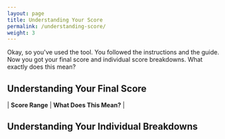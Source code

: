 ```yaml
---
layout: page
title: Understanding Your Score
permalink: /understanding-score/
weight: 3
---
```


Okay, so you've used the tool. You followed the instructions and the guide. Now you got your final score and individual score breakdowns. What exactly does this mean?

## Understanding Your Final Score

| **Score Range** | **What Does This Mean?** |



## Understanding Your Individual Breakdowns

